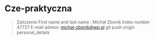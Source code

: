 # Cze-praktyczna
>Zaliczenie
>First name and last name : Michał Zbonik
>Index number 47727
>E-mail adress: michal-zbonik@wp.pl
>git push origin personal_details
